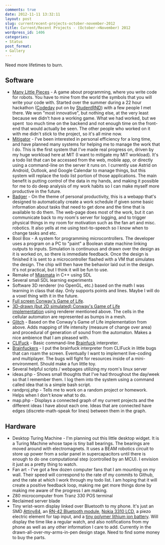 ```yaml
---
comments: true
date: 2012-11-11 13:32:11
layout: post
slug: currentrecent-projects-october-november-2012
title: Current/Recent Projects - (October->November) 2012
wordpress_id: 1406
categories:
- Status
post_format:
- Gallery
---
```


Need more lifetimes to burn.

<!--more-->

Software
--------
	
* [Many Little Pieces](https://github.com/jmptable/many-little-pieces) - A game about programming, where you write code for robots. You have to mine from the world the symbols that you will write your code with. Started over the summer during a 22 hour hackathon ([Codeday](http://codeday.org/) put on by [StudentRND](http://studentrnd.org/)) with a few people I met there. We won "most innovative", but nothing else, at the very least because we didn't have a working game. What we had worked, but we spent  too much time on the backend and not enough time on the front-end that would actually be seen. The other people who worked on it with me didn't stick to the project, so it's all mine now.
* [Mitigator](https://github.com/jmptable/mitigator) - I've been interested in personal efficiency for a long time, and have planned many systems for helping me to manage the work that I do. This is the first system that I've made real progress on, driven by my huge workload here at MIT (I want to mitigate my MIT workload). It's a todo list that can be accessed from the web, mobile app, or directly using a command-line on the server it runs on. I currently use Astrid on Android, Outlook, and Google Calendar to manage things, but this system will replace the todo list portion of those applications. The main benefit is putting control of the data in my hands, and making it possible for me to do deep analysis of my work habits so I can make myself more productive in the future.
* [Badger](https://github.com/jmptable/badger) - On the theme of personal productivity, this is a webapp that's designed to automatically create a work schedule if given some basic information about tasks that need to get done and the time that is available to do them. The web-page does most of the work, but it can communicate back to my room's server for logging, and to trigger physical things in my room for motivation such as the fan art and misc. robotics. It also yells at me using text-to-speech so I know when to change tasks and etc.
* Bool Box - A system for programming microcontrollers. The developer uses a program on a PC to "paint" a Boolean state machine linking outputs to inputs. Simulation is continuous and drawn over the design as it is worked on, so there is immediate feedback. Once the design is finished it is sent to a microcontroller flashed with a VM that simulates the design. The chip will then have the behavior laid out in the design. It's not practical, but I think it will be fun to use.
* Remake of [Miasmata](http://www.hackniac.com/posts/miasmata.html) in C++ using SDL
* Several small SDL learning experiments
* Software 3D renderer (no OpenGL, etc.) based on the math I was learning in class that day. Only supports points and lines. Maybe I will do a voxel thing with it in the future.
* [Full screen Conway's Game of Life](http://www.hackniac.com/blog/wp-content/uploads/2012/11/conway-11-11-12.zip).
* [3D-drawn (but 2D simulated) Conway's Game of Life implementation](http://www.hackniac.com/blog/wp-content/uploads/2012/11/3dconway-11-11-12.zip) using renderer mentioned above. The cells in the cellular automaton are represented as bumps in a mesh.
* [Glitch](http://www.hackniac.com/blog/wp-content/uploads/2012/11/glitch-11-11-12.zip) - Based on the Conway's Game of Life implementation from above. Adds mapping of life intensity (measure of change over area) and procedural of generation of sound from the automaton. Makes a nice ambience that I am pleased with.
* [CLIFuck](http://www.hackniac.com/blog/wp-content/uploads/2012/11/bf_interpreter-11-11-12.zip) - Basic command-line [Brainfuck](http://en.wikipedia.org/wiki/Brainfuck) interpreter.
* [Brainfuckers](http://www.hackniac.com/blog/wp-content/uploads/2012/11/brainfuckers-11-11-12.zip) - I put the brainfuck interpreter from CLIFuck in little bugs that can roam the screen. Eventually I want to implement live-coding and multiplayer. The bugs will fight for resources inside of a mini-environment. Should make a fun little toy.
* Several helpful scripts / webpages utilizing my room's linux server
* ideas.php - Shows small thoughts that I've had throughout the day/week so that I remember them. I log them into the system using a command called idea that is a simple bash script.
* randproj.php - Tells me to work on a random project or homework. Helps when I don't know what to do.
* map.php - Displays a connected graph of my current projects and the different ideas I have about each one. Ideas that are connected have edges (discrete-math-speak for lines) between them in the graph.


Hardware
--------
* Desktop Turing Machine - I'm planning out this little desktop widget. It is a Turing Machine whose tape is tiny ball bearings. The bearings are moved around with electromagnets. It uses a BEAM robotics circuit to store up power from a solar panel in supercapacitors until there is enough to do one computational step (controlled by an MCU). I envision it just as a pretty thing to watch.
* Fan art - I've got a few dozen computer fans that I am mounting on my wall. Their speed will correspond to the rate of my commits to Github, and the rate at which I work through my todo list. I am hoping that it will create a positive feedback loop, making me get more things done by making me aware of the progress I am making.
* Z80 microcomputer from Tranz 330 POS terminal
* Reclaimed server blade
* Tiny wrist-worn display linked over Bluetooth to my phone. It's just an SMD [Attiny84](https://www.sparkfun.com/products/11232), an [RN-42 Bluetooth module](https://www.sparkfun.com/products/10253), [Nokia 3310 LCD](https://www.sparkfun.com/products/10168), a piezo electric element for tap input, and a [tiny polymer lithium ion battery](https://www.sparkfun.com/products/11316). Will display the time like a regular watch, and also notifications from my phone as well as any other information I care to add. Currently in the drawn-all-over-my-arms-in-pen design stage. Need to find some money to buy the parts.

